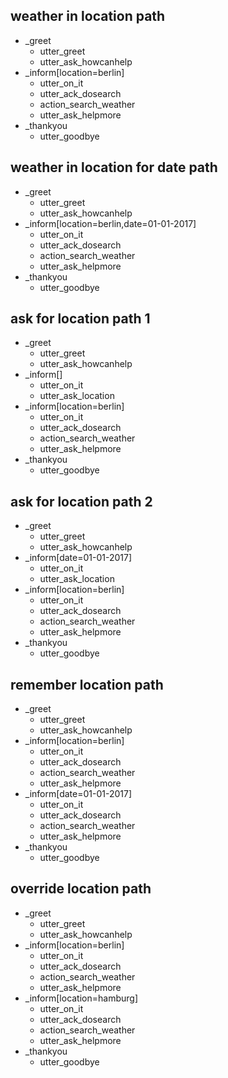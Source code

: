 ## weather in location path
* _greet
  - utter_greet
  - utter_ask_howcanhelp
* _inform[location=berlin]
  - utter_on_it
  - utter_ack_dosearch
  - action_search_weather
  - utter_ask_helpmore
* _thankyou
  - utter_goodbye

## weather in location for date path
* _greet
  - utter_greet
  - utter_ask_howcanhelp
* _inform[location=berlin,date=01-01-2017]
  - utter_on_it
  - utter_ack_dosearch
  - action_search_weather
  - utter_ask_helpmore
* _thankyou
  - utter_goodbye

## ask for location path 1
* _greet
  - utter_greet
  - utter_ask_howcanhelp
* _inform[]
  - utter_on_it
  - utter_ask_location
* _inform[location=berlin]
  - utter_on_it
  - utter_ack_dosearch
  - action_search_weather
  - utter_ask_helpmore
* _thankyou
  - utter_goodbye

## ask for location path 2
* _greet
  - utter_greet
  - utter_ask_howcanhelp
* _inform[date=01-01-2017]
  - utter_on_it
  - utter_ask_location
* _inform[location=berlin]
  - utter_on_it
  - utter_ack_dosearch
  - action_search_weather
  - utter_ask_helpmore
* _thankyou
  - utter_goodbye
  
## remember location path
* _greet
  - utter_greet
  - utter_ask_howcanhelp
* _inform[location=berlin]
  - utter_on_it
  - utter_ack_dosearch
  - action_search_weather
  - utter_ask_helpmore
* _inform[date=01-01-2017]
  - utter_on_it
  - utter_ack_dosearch
  - action_search_weather
  - utter_ask_helpmore
* _thankyou
  - utter_goodbye

## override location path
* _greet
  - utter_greet
  - utter_ask_howcanhelp
* _inform[location=berlin]
  - utter_on_it
  - utter_ack_dosearch
  - action_search_weather
  - utter_ask_helpmore
* _inform[location=hamburg]
  - utter_on_it
  - utter_ack_dosearch
  - action_search_weather
  - utter_ask_helpmore
* _thankyou
  - utter_goodbye
